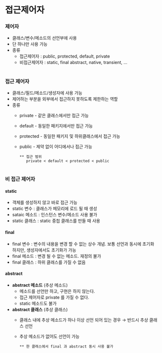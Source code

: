 # 접근제어자

### 제어자
 - 클래스/변수/메소드의 선언부에 사용 
 - 단 하나만 사용 가능  
 - 종류 
   - 접근제어자 : public, protected, default, private
   - 비접근제어자 : static, final abstract, native, transient, ... 

#
### 접근 제어자
 - 클래스/필드/메소드/생성자에 사용 가능  
 - 제어하는 부분을 외부에서 접근하지 못하도록 제한하는 역할 
 - 종류 
   - private - 같은 클래스에서만 접근 가능
   - default - 동일한 패키지에서만 접근 가능
   - protected - 동일한 패키지 및 하위클래스에서 접근 가능
   - public - 제약 없이 어디에서나 접근 가능 

         ** 접근 범위 
            private < default < protected < public 

#
### 비 접근 제어자
 #### static 
  - 객체를 생성하지 않고 바로 접근 가능 
  - static 변수 : 클래스가 메모리에 로드 될 때 생성 
  - sataic 메소드 : 인스턴스 변수/메소드 사용 불가
  - static 클래스 : static 중첩 클래스를 만들 때 사용 
  
 #### final 
   - final 변수 : 변수의 내용을 변경 할 수 없는 상수 개념. 보통 선언과 동시에 초기화 하지만, 생성자에서도 초기화가 가능
   - final 메소드 : 변경 될 수 없는 메소드. 재정의 불가 
   - final 클래스 : 하위 클래스를 가질 수 없음   
 
 #### abstract 
   - **abstract 메소드** (추상 메소드)
     - 메소드를 선언만 하고, 구현은 하지 않는다.
     - 접근 제어자로 private 를 가질 수 없다.
     - static 메소드도 불가 
   - **abstract 클래스** (추상 클래스)
     - 클래스 내에 추상 메소드가 하나 이상 선언 되어 있는 경우 → 반드시 추상 클래스 선언
     - 추상 메소드가 없어도 선언이 가능 

           ** 한 클래스에서 final 과 abstract 동시 사용 불가 
